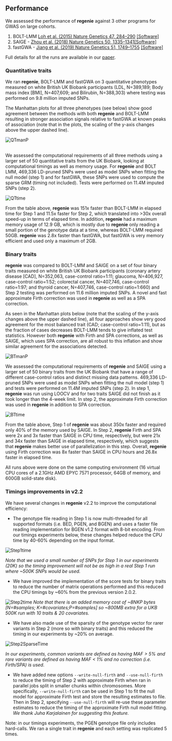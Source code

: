 ## Performance

We assessed the performance of **regenie** against 3 other
programs for GWAS on large cohorts.

1. BOLT-LMM [Loh et al. (2015) Nature Genetics 47, 284–290](https://www.nature.com/articles/ng.3190) [[Software]](https://data.broadinstitute.org/alkesgroup/BOLT-LMM/)
2. SAIGE - [Zhou et al. (2018) Nature Genetics 50, 1335–1341](https://www.nature.com/articles/s41588-018-0184-y)[[Software]](https://github.com/weizhouUMICH/SAIGE)
3. fastGWA - [Jiang et al. (2019) Nature Genetics 51, 1749–1755](https://www.nature.com/articles/s41588-019-0530-8) [[Software]](https://cnsgenomics.com/software/gcta/#Overview)

Full details for all the runs are available in our [paper](https://doi.org/10.1038/s41588-021-00870-7).

### Quantitative traits
We ran **regenie**, BOLT-LMM and fastGWA on 
3 quantitative phenotypes measured on white British UK Biobank participants 
(LDL, N=389,189; Body mass index [BMI], N=407,609; and Bilirubin, N=388,303) 
where testing was performed on 9.8 million imputed SNPs. 

The Manhattan plots for all three phenotypes (see below) show good agreement between the methods 
with both **regenie** and BOLT-LMM resulting in stronger association signals relative to fastGWA 
at known peaks of association 
(note that in the plots, the scaling of the y-axis changes above the upper dashed line).

![QTmanP](img/ManP_exemplarQTs_WB.jpg)
<br/><br/>


We assessed the computational requirements of all three methods using a larger set of 50 
quantitative traits from the UK Biobank, looking at computational timings as well as
memory usage. 
For **regenie** and BOLT LMM, 469,336 LD-pruned SNPs were used as model SNPs when fitting the null model (step 1) and 
for fastGWA, these SNPs were used to compute the sparse GRM (timing not included).
Tests were performed on 11.4M imputed SNPs (step 2).


![QTtime](img/qtTiming.png)

From the table above, **regenie** was 151x faster than BOLT-LMM in elapsed time for Step 1 and 11.5x faster for Step 2, 
which translated into $>$30x overall speed-up in terms of elapsed time.
In addition, **regenie** had a maximum memory usage of 12.9 GB, which is mostly due to **regenie** 
only reading a small portion of the genotype data at a time, whereas BOLT-LMM required 50GB.
**regenie** was 2.8x faster than fastGWA, but fastGWA is very memory efficient and used only a maximum of 2GB.


### Binary traits

**regenie** was compared to BOLT-LMM and SAIGE on a set of four binary traits
measured on white British UK Biobank participants (coronary artery disease [CAD], N=352,063, case-control ratio=1:11; 
glaucoma, N=406,927, case-control ratio=1:52;
 colorectal cancer, N=407,746, case-control ratio=1:97;
 and thyroid cancer, N=407,746, case-control ratio=1:660)
and Step 2 testing was performed on 11.6 million imputed SNPs.
A novel and fast approximate Firth correction was used in **regenie** as well as a SPA correction.

As seen in the Manhattan plots below (note that the scaling of the y-axis changes above the upper dashed line), 
all four approaches show very good agreement for the most balanced trait (CAD; case-control ratio=1:11), 
but as the fraction of cases decreases BOLT-LMM tends to give inflated test statistics. 
However both **regenie** with Firth and SPA corrections, as well as SAIGE, which uses SPA correction, 
are all robust to this inflation and show similar agreement for the associations detected.


![BTmanP](img/ManP_exemplarBTs_WB.jpg)
<br/>

We assessed the computational requirements of **regenie** and SAIGE using a larger set of 50 
binary traits from the UK Biobank that have a range of different case-control ratios and distinct missing data patterns. 
469,336 LD-pruned SNPs were used as model SNPs when fitting the null model (step 1) 
and tests were performed on 11.4M imputed SNPs (step 2).
In step 1, **regenie** was run using LOOCV and for two traits SAIGE did not finish as it took longer than the 4-week limit. 
In step 2, the approximate Firth correction was used in **regenie** in addition to SPA correction.

![BTtime](img/btTiming.png)

From the table above, Step 1 of **regenie** was about 350x faster and required only $40\%$ of the memory used by SAIGE. 
In Step 2, **regenie** Firth and SPA were 2x and 3x faster than SAIGE in CPU time, respectively, but were 21x and 34x 
faster than SAIGE in elapsed time, respectively, which suggests that **regenie** makes better use of parallelization in this step. 
Overall, **regenie** using Firth correction was 8x faster than SAIGE in CPU hours 
and 26.8x faster in elapsed time.



All runs above were done on the same computing environment (16 virtual CPU cores of 
a 2.1GHz AMD EPYC 7571 processor, 64GB of memory, and 600GB solid-state disk).

### Timings improvements in v2.2

We have several changes in **regenie** v2.2 to improve the computational efficiency:

* The genotype file reading in Step 1 is now multi-threaded for all supported formats (i.e. BED, PGEN, and BGEN) and uses a faster file reading implementation for BGEN v1.2 format with 8-bit encoding. From our timings experiments below, these changes helped reduce the CPU time by 40-60% depending on the input format. 

![Step1time](img/timings_Step1.png)

*Note that we used a small number of SNPs for Step 1 in our experiments (20K) so the timing improvement will not be as high in a real Step 1 run where ~500K SNPs would be used.*

* We have improved the implementation of the score tests for binary traits to reduce the number of matrix operations performed and this reduced the CPU timings by ~60% from the previous version 2.0.2.

![Step2time](img/timings_Step2_BT.png)
*Note that there is an added memory cost of ~8NKP bytes [N=#samples; K=#covariates;P=#samples] so ~800MB extra for a UKB 500K run with 10 traits & 20 covariates.*

* We have also made use of the sparsity of the genotype vector for rarer variants in Step 2 (more so with binary traits) and this reduced the timing in our experiments by ~20% on average.

![Step2SparseTime](img/timings_Step2_BT_v2.2.png)

*In our experiments, common variants are defined as having MAF > 5% and rare variants are defined as having MAF < 1% and no correction (i.e. Firth/SPA) is used.*

* We have added new options `--write-null-firth` and `--use-null-firth` to reduce the timing of Step 2 with approximate Firth when ran in parallel jobs split in smaller chunks within chromosomes. More specifically, `--write-null-firth` can be used in Step 1 to fit the null model for approximate Firth test and store the resulting estimates to file. Then in Step 2, specifying `--use-null-firth` will re-use these parameter estimates to reduce the timing of the approximate Firth null model fitting. 
*We thank Juha Karjalainen for suggesting this feature.*

Note: in our timings experiments, the PGEN genotype file only includes hard-calls. We ran a single trait in **regenie** and each setting was replicated 5 times.

<!---
### Gene-based testing
**regenie** v3.0 adds in a wide set of gene-based tests (see [here](../overview/#step-2-gene-based-testing) for details).
We have performed simulation experiments to assess the performance of the various tests with quantitative and binary traits 
(see the "Methods" section of the [Regenie paper](https://doi.org/10.1038/s41588-021-00870-7) for details).
Variant sets were constructed using functional annotations (LoF only or Lof+missense where missense vairants are classified as deleterious 
using 5 in-silico algorithms) 
as well as allele frequency thresholds focusing on rarer variation (1%, 0.1% and 0.01%).
The SKAT/ACAT tests were applied only to variant sets using a 1% AAF threshold and 
NNLS combined all mask signals from the 1%, 0.1%, 0.01% and singleton thresholds.
For binary traits, we simulated phenotypes with various case-control ratios (1:9, 1:99 and 1:999)
to have various amount of imbalance in the data and apply Firth/SPA correction to the tests.
XX genes on chromosome 2 (XX variant sets in total) are tested for adssociation
and the QQ plots below show the distribution p-values for each test.
--->

